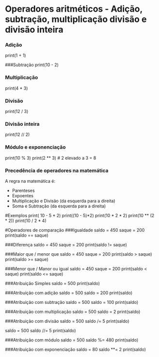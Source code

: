 # Operadores aritméticos - Adição, subtração, multiplicação divisão e divisão inteira

### Adição
print(1 + 1)

###Subtração
print(10 - 2)

### Multiplicação
print(4 * 3)

### Divisão
print(12 / 3)

### Divisão inteira
print(12 // 2)

### Módulo e exponenciação
print(10 % 3)
print(2 ** 3) # 2 elevado a 3 = 8


### Precedência de operadores na matemática
A regra na matemática é: 
- Parenteses
- Expoentes
- Multiplicação e Divisão (da esquerda para a direita)
- Soma e Subtração (da esquerda para a direita)

#Exemplos
print( 10 - 5 * 2)
print((10 - 5)*2)
print(10 * 2 * 2)
print(10 ** (2 * 2))
print(10 / 2 * 4)


#Operadores de comparação
###Igualdade
saldo = 450
saque = 200
print(saldo == saque)

###Diferença
saldo = 450
saque = 200
print(saldo != saque)

###Maior que / menor que
saldo = 450
saque = 200
print(saldo > saque)
print(saldo >= saque)



###Menor que / Manor ou igual
saldo = 450
saque = 200
print(saldo < saque)
print(saldo <= saque)

###Atribuição Simples
saldo = 500
print(saldo)

###Atribuição com adição
saldo = 500
saldo = 200
print(saldo)

###Atribuição com subtração
saldo = 500
saldo = 100
print(saldo)

###Atribuição com multiplicação
saldo = 500
saldo = 2
print(saldo)

###Atribuição com divisão
saldo = 500
saldo /= 5
print(saldo)

saldo = 500
saldo //= 5
print(saldo)

###Atribuição com módulo
saldo = 500
saldo %= 480 
print(saldo)

###Atribuição com exponenciação
saldo = 80
saldo **= 2
print(saldo)





